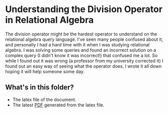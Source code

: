 # Understanding the Division Operator in Relational Algebra

The division operator might be the hardest operator to understand on the relational algebra query language. I've seen many people confused about it, and personally I had a hard time with it when I was studying relational algebra. I was solving some queries and found an incorrect solution on a complex query (I didn't know it was incorrect!) that confused me a lot. So while I found out it was wrong (a professor from my university corrected it) I found out an easy way of seeing what the operator does. I wrote it all down hoping it will help someone some day.

## What's in this folder?

- The latex file of the document.
- The latest [PDF](https://github.com/novalic/articles/blob/master/division_relational_algebra/division-relational-algebra.pdf) generated from the latex file.

